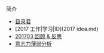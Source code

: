 简介

 - [目录君](README.md)
 - [2017 工作|学习|ID](2017 idea.md)
 - [201703 回顾 & 反思](201703反思.md)
 - [意志力薄弱分析](意志力薄弱分析.md)

